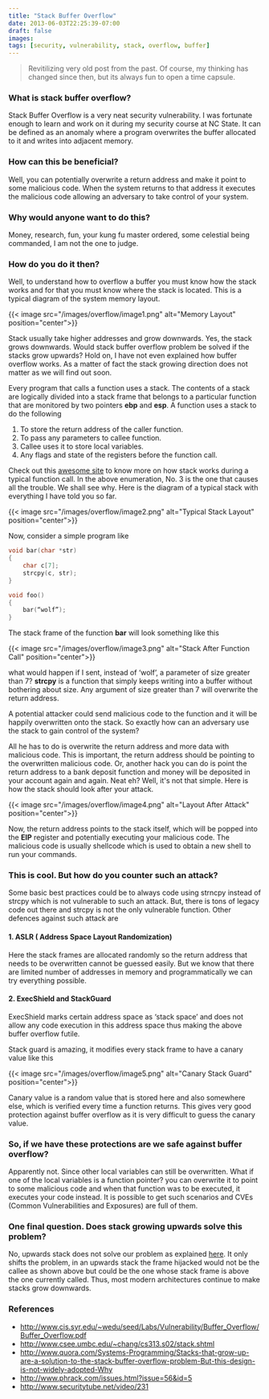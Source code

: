 ```yaml
---
title: "Stack Buffer Overflow"
date: 2013-06-03T22:25:39-07:00
draft: false
images:
tags: [security, vulnerability, stack, overflow, buffer]
---
```


> Revitilizing very old post from the past. Of course, my thinking has changed since then, but its always fun to open a time capsule.

### What is stack buffer overflow?

Stack Buffer Overflow is a very neat security vulnerability. I was fortunate enough to learn and work on it during my security course at NC State. It can be defined as an anomaly where a program overwrites the buffer allocated to it and writes into adjacent memory.

### How can this be beneficial?

Well, you can potentially overwrite a return address and make it point to some malicious code. When the system returns to that address it executes the malicious code allowing an adversary to take control of your system.

### Why would anyone want to do this?
Money, research, fun, your kung fu master ordered, some celestial being commanded, I am not the one to judge.

### How do you do it then?
Well, to understand how to overflow a buffer you must know how the stack works and for that you must know where the stack is located. This is a typical diagram of the system memory layout.

{{< image src="/images/overflow/image1.png" alt="Memory Layout" position="center">}}

Stack usually take higher addresses and grow downwards. Yes, the stack grows downwards. Would stack buffer overflow problem be solved if the stacks grow upwards? Hold on, I have not even explained how buffer overflow works. As a matter of fact the stack growing direction does not matter as we will find out soon. 

Every program that calls a function uses a stack. The contents of a stack are logically divided into a stack frame that belongs to a particular function that are monitored by two pointers __ebp__ and __esp__. A function uses a stack to do the following 
1. To store the return address of the caller function.
2. To pass any parameters to callee function.
3. Callee uses it to store local variables.
4. Any flags and state of the registers before the function call.

Check out this [awesome site](http://www.csee.umbc.edu/~chang/cs313.s02/stack.shtml) to know more on how stack works during a typical function call. In the above enumeration, No. 3 is the one that causes all the trouble. We shall see why. Here is the diagram of a typical stack with everything I have told you so far.

{{< image src="/images/overflow/image2.png" alt="Typical Stack Layout" position="center">}}

Now, consider a simple program like

```c
void bar(char *str)
{
	char c[7];
	strcpy(c, str);
}

void foo()
{
	bar(“wolf”);
}
```
The stack frame of the function __bar__ will look something like this

{{< image src="/images/overflow/image3.png" alt="Stack After Function Call" position="center">}}

what would happen if I sent, instead of ‘wolf’, a parameter of size greater than 7? __strcpy__ is a function that simply keeps writing into a buffer without bothering about size. Any argument of size greater than 7 will overwrite the return address. 

A potential attacker could send malicious code to the function and it will be happily overwritten onto the stack. So exactly how can an adversary use the stack to gain control of the system?

All he has to do is overwrite the return address and more data with malicious code. This is important, the return address should be pointing to the overwritten malicious code. Or, another hack you can do is point the return address to a bank deposit function and money will be deposited in your account again and again. Neat eh? Well, it's not that simple. Here is how the stack should look after your attack.

{{< image src="/images/overflow/image4.png" alt="Layout After Attack" position="center">}}

Now, the return address points to the stack itself, which will be popped into the __EIP__ register and potentially executing your malicious code. The malicious code is usually shellcode which is used to obtain a new shell to run your commands.

### This is cool. But how do you counter such an attack?
 
Some basic best practices could be to always code using strncpy instead of strcpy which is not vulnerable to such an attack. But, there is tons of legacy code out there and strcpy is not the only vulnerable function. Other defences against such attack are

#### 1. ASLR ( Address Space Layout Randomization)

Here the stack frames are allocated randomly so the return address that needs to be overwritten cannot be guessed easily. But we know that there are limited number of addresses in memory and programmatically we can try everything possible.

#### 2. ExecShield and StackGuard 

ExecShield marks certain address space as ‘stack space’ and does not allow any code execution in this address space thus making the above buffer overflow futile.

Stack guard is amazing, it modifies every stack frame to have a canary value like this

{{< image src="/images/overflow/image5.png" alt="Canary Stack Guard" position="center">}}

Canary value is a random value that is stored here and also somewhere else, which is verified every time a function returns. This gives very good protection against buffer overflow as it is very difficult to guess the canary value.

### So, if we have these protections are we safe against buffer overflow?

Apparently not. Since other local variables can still be overwritten. What if one of the local variables is a function pointer? you can overwrite it to point to some malicious code and when that function was to be executed, it executes your code instead. It is possible to get such scenarios and CVEs (Common Vulnerabilities and Exposures) are full of them.

### One final question. Does stack growing upwards solve this problem?

No, upwards stack does not solve our problem as explained [here](http://www.quora.com/Systems-Programming/Stacks-that-grow-up-are-a-solution-to-the-stack-buffer-overflow-problem-But-this-design-is-not-widely-adopted-Why). It only shifts the problem, in an upwards stack the frame hijacked would not be the callee as shown above but could be the one whose stack frame is above the one currently called. Thus, most modern architectures continue to make stacks grow downwards.

### References
- http://www.cis.syr.edu/~wedu/seed/Labs/Vulnerability/Buffer_Overflow/Buffer_Overflow.pdf
- http://www.csee.umbc.edu/~chang/cs313.s02/stack.shtml
- http://www.quora.com/Systems-Programming/Stacks-that-grow-up-are-a-solution-to-the-stack-buffer-overflow-problem-But-this-design-is-not-widely-adopted-Why
- http://www.phrack.com/issues.html?issue=56&id=5
- http://www.securitytube.net/video/231
